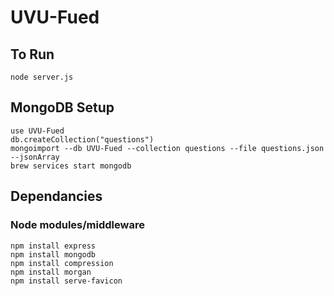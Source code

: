# UVU-Fued

## To Run
```
node server.js
```

## MongoDB Setup
```
use UVU-Fued
db.createCollection("questions")
mongoimport --db UVU-Fued --collection questions --file questions.json --jsonArray
brew services start mongodb
```

## Dependancies

### Node modules/middleware
```
npm install express
npm install mongodb
npm install compression
npm install morgan
npm install serve-favicon

```

